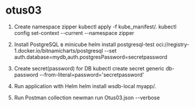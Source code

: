 # otus03
1. Create namespace zipper
kubectl apply -f kube_manifest/.
kubectl config set-context --current --namespace zipper

2. Install PostgreSQL в minicube
helm install postgresql-test oci://registry-1.docker.io/bitnamicharts/postgresql --set auth.database=mydb,auth.postgresPassword=secretpassword

3. Create secret(password) for DB
kubectl create secret generic db-password --from-literal=password='secretpassword'

4. Run application with Helm
helm install wsdb-local myapp/.

5. Run Postman collection
newman run Otus03.json --verbose
